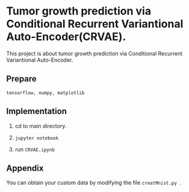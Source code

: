 
# Tumor growth prediction via Conditional Recurrent Variantional Auto-Encoder(CRVAE).  

This project is about tumor growth prediction via Conditional Recurrent Variantional Auto-Encoder.

## Prepare

``tensorflow,
numpy,
matplotlib``

## Implementation 
1. cd to main directory. 

2. ``jupyter notebook``

3. run  ``CRVAE.ipynb``

## Appendix

You can obtain your custom data by modifying the file ``creatMnist.py ``.
